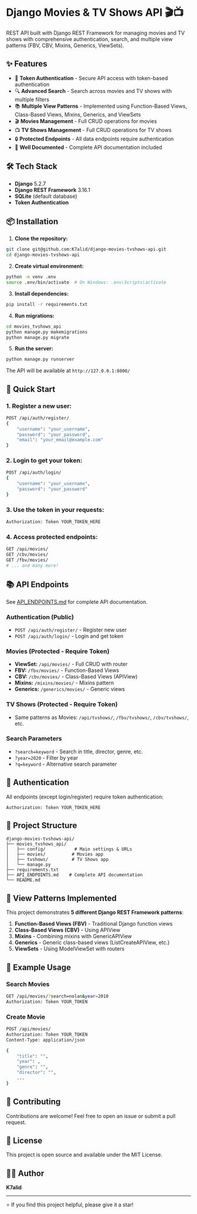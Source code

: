 # Django Movies & TV Shows API 🎬📺

REST API built with Django REST Framework for managing movies and TV shows with comprehensive authentication, search, and multiple view patterns (FBV, CBV, Mixins, Generics, ViewSets).

## ✨ Features

- 🔐 **Token Authentication** - Secure API access with token-based authentication
- 🔍 **Advanced Search** - Search across movies and TV shows with multiple filters
- 📚 **Multiple View Patterns** - Implemented using Function-Based Views, Class-Based Views, Mixins, Generics, and ViewSets
- 🎬 **Movies Management** - Full CRUD operations for movies
- 📺 **TV Shows Management** - Full CRUD operations for TV shows
- 🔒 **Protected Endpoints** - All data endpoints require authentication
- 📝 **Well Documented** - Complete API documentation included

## 🛠️ Tech Stack

- **Django** 5.2.7
- **Django REST Framework** 3.16.1
- **SQLite** (default database)
- **Token Authentication**

## 📦 Installation

1. **Clone the repository:**
```bash
git clone git@github.com:K7alid/django-movies-tvshows-api.git
cd django-movies-tvshows-api
```

2. **Create virtual environment:**
```bash
python -m venv .env
source .env/bin/activate  # On Windows: .env\Scripts\activate
```

3. **Install dependencies:**
```bash
pip install -r requirements.txt
```

4. **Run migrations:**
```bash
cd movies_tvshows_api
python manage.py makemigrations
python manage.py migrate
```

5. **Run the server:**
```bash
python manage.py runserver
```

The API will be available at `http://127.0.0.1:8000/`

## 🚀 Quick Start

### 1. Register a new user:
```bash
POST /api/auth/register/
{
    "username": "your_username",
    "password": "your_password",
    "email": "your_email@example.com"
}
```

### 2. Login to get your token:
```bash
POST /api/auth/login/
{
    "username": "your_username",
    "password": "your_password"
}
```

### 3. Use the token in your requests:
```bash
Authorization: Token YOUR_TOKEN_HERE
```

### 4. Access protected endpoints:
```bash
GET /api/movies/
GET /cbv/movies/
GET /fbv/movies/
# ... and many more!
```

## 📚 API Endpoints

See [API_ENDPOINTS.md](API_ENDPOINTS.md) for complete API documentation.

### Authentication (Public)
- `POST /api/auth/register/` - Register new user
- `POST /api/auth/login/` - Login and get token

### Movies (Protected - Require Token)
- **ViewSet:** `/api/movies/` - Full CRUD with router
- **FBV:** `/fbv/movies/` - Function-Based Views
- **CBV:** `/cbv/movies/` - Class-Based Views (APIView)
- **Mixins:** `/mixins/movies/` - Mixins pattern
- **Generics:** `/generics/movies/` - Generic views

### TV Shows (Protected - Require Token)
- Same patterns as Movies: `/api/tvshows/`, `/fbv/tvshows/`, `/cbv/tvshows/`, etc.

### Search Parameters
- `?search=keyword` - Search in title, director, genre, etc.
- `?year=2020` - Filter by year
- `?q=keyword` - Alternative search parameter

## 🔐 Authentication

All endpoints (except login/register) require token authentication:

```http
Authorization: Token YOUR_TOKEN_HERE
```

## 📁 Project Structure

```
django-movies-tvshows-api/
├── movies_tvshows_api/
│   ├── config/           # Main settings & URLs
│   ├── movies/          # Movies app
│   ├── tvshows/         # TV Shows app
│   └── manage.py
├── requirements.txt
├── API_ENDPOINTS.md    # Complete API documentation
└── README.md
```

## 🎯 View Patterns Implemented

This project demonstrates **5 different Django REST Framework patterns**:

1. **Function-Based Views (FBV)** - Traditional Django function views
2. **Class-Based Views (CBV)** - Using APIView
3. **Mixins** - Combining mixins with GenericAPIView
4. **Generics** - Generic class-based views (ListCreateAPIView, etc.)
5. **ViewSets** - Using ModelViewSet with routers

## 📝 Example Usage

### Search Movies
```bash
GET /api/movies/?search=nolan&year=2010
Authorization: Token YOUR_TOKEN
```

### Create Movie
```bash
POST /api/movies/
Authorization: Token YOUR_TOKEN
Content-Type: application/json

{
    "title": "",
    "year": ,
    "genre": "",
    "director": "",
    ...
}
```

## 🤝 Contributing

Contributions are welcome! Feel free to open an issue or submit a pull request.

## 📄 License

This project is open source and available under the MIT License.

## 👨‍💻 Author

**K7alid**

---

⭐ If you find this project helpful, please give it a star!

